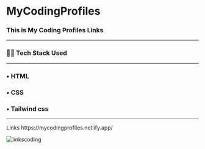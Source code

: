 # MyCodingProfiles
<h3>This is My Coding Profiles Links</h3>
<hr>

<h3>👨‍💻 Tech Stack Used</h3>
<hr>
<h3>&#x2022; HTML</h3>
<h3>&#x2022; CSS</h3>
<h3>&#x2022; Tailwind css</h3>
<hr>

<p>Links https://mycodingprofiles.netlify.app/</p>

![linkscoding](https://user-images.githubusercontent.com/114951150/227772577-d0eca269-6251-4c7e-b931-cca0266764f6.PNG)
